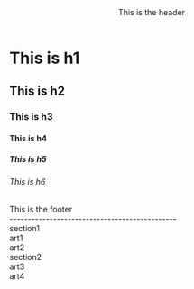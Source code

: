 <!doctype html>
<html>
    <!---------------------------------------------->
    <head>
        <title>Test page</title>
    </head>
    <!---------------------------------------------->
    <body>
        <header>This is the header</header>
        <h1>This is h1</h1>
        <h2>This is h2</h2>
        <h3>This is h3</h3>
        <h4>This is h4</h4>
        <h5>This is h5</h5>
        <h6>This is h6</h6>
        <footer>This is the footer</footer>
        ----------------------------------------------
        <section>
            section1
            <article>art1</article>
            <article>art2</article>
        </section>
        <section>
            section2
            <article>art3</article>
            <article>art4</article>
        </section>
    </body>
</html>
